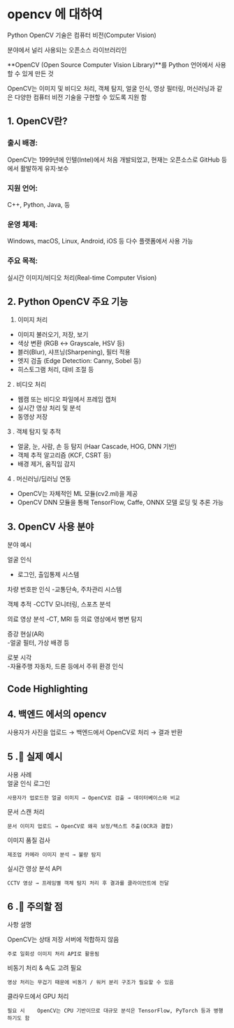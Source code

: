 # opencv 에 대하여




Python OpenCV 기술은 컴퓨터 비전(Computer Vision) 

분야에서 널리 사용되는 오픈소스 라이브러리인 

**OpenCV (Open Source Computer Vision Library)**를 Python 언어에서 사용할 수 있게 만든 것

 OpenCV는 이미지 및 비디오 처리, 객체 탐지, 얼굴 인식, 영상 필터링, 머신러닝과 같은 다양한 컴퓨터 비전 기술을 구현할 수 있도록 지원 함


## 1. OpenCV란?

###  출시 배경:
 OpenCV는 1999년에 인텔(Intel)에서 처음 개발되었고, 현재는 오픈소스로 GitHub 등에서 활발하게 유지·보수

### 지원 언어:
 C++, Python, Java, 등

### 운영 체제:  
Windows, macOS, Linux, Android, iOS 등 다수 플랫폼에서 사용 가능

### 주요 목적:
 실시간 이미지/비디오 처리(Real-time Computer Vision)

## 2. Python OpenCV 주요 기능

1. 이미지 처리
- 이미지 불러오기, 저장, 보기
- 색상 변환 (RGB ↔ Grayscale, HSV 등)
- 블러(Blur), 샤프닝(Sharpening), 필터 적용
- 엣지 검출 (Edge Detection: Canny, Sobel 등)
- 히스토그램 처리, 대비 조절 등

2 . 비디오 처리
- 웹캠 또는 비디오 파일에서 프레임 캡처
- 실시간 영상 처리 및 분석
- 동영상 저장


3 . 객체 탐지 및 추적
- 얼굴, 눈, 사람, 손 등 탐지 (Haar Cascade, HOG, DNN 기반)
- 객체 추적 알고리즘 (KCF, CSRT 등)
- 배경 제거, 움직임 감지

4 . 머신러닝/딥러닝 연동
- OpenCV는 자체적인 ML 모듈(cv2.ml)을 제공
- OpenCV DNN 모듈을 통해 TensorFlow, Caffe, ONNX 모델 로딩 및 추론 가능







## 3. OpenCV 사용 분야
분야	예시

얼굴 인식 
-	로그인, 출입통제 시스템

차량 번호판 인식
-교통단속, 주차관리 시스템

객체 추적
  -CCTV 모니터링, 스포츠 분석

의료 영상 분석 
   -CT, MRI 등 의료 영상에서 병변 탐지

증강 현실(AR)	
-얼굴 필터, 가상 배경 등

로봇 시각	
-자율주행 자동차, 드론 등에서 주위 환경 인식
## Code Highlighting


## 4. 백엔드 에서의 opencv
사용자가 사진을 업로드 → 백엔드에서 OpenCV로 처리 → 결과 반환


## 5 .🔧 실제 예시
사용 사례	
얼굴 인식 로그인

	사용자가 업로드한 얼굴 이미지 → OpenCV로 검출 → 데이터베이스와 비교
문서 스캔 처리

	문서 이미지 업로드 → OpenCV로 왜곡 보정/텍스트 추출(OCR과 결합)
이미지 품질 검사

	제조업 카메라 이미지 분석 → 불량 탐지
실시간 영상 분석 API

	CCTV 영상 → 프레임별 객체 탐지 처리 후 결과를 클라이언트에 전달


## 6 .🚫 주의할 점
사항	설명

OpenCV는 상태 저장 서버에 적합하지 않음

    주로 일회성 이미지 처리 API로 활용됨

비동기 처리 & 속도 고려 필요	

    영상 처리는 무겁기 때문에 비동기 / 워커 분리 구조가 필요할 수 있음
 

클라우드에서 GPU 처리 

    필요 시	OpenCV는 CPU 기반이므로 대규모 분석은 TensorFlow, PyTorch 등과 병행하기도 함

